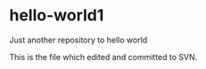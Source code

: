 # hello-world1
Just another repository to hello world


This is the file which edited and committed to SVN.
